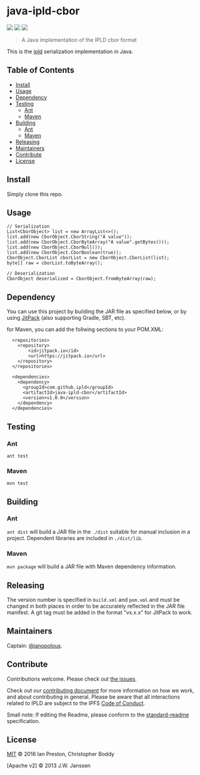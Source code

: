 # java-ipld-cbor


[![](https://img.shields.io/badge/made%20by-Protocol%20Labs-blue.svg?style=flat-square)](http://ipn.io)
[![](https://img.shields.io/badge/project-IPLD-blue.svg?style=flat-square)](http://github.com/ipld/ipld)
[![](https://img.shields.io/badge/freenode-%23ipfs-blue.svg?style=flat-square)](http://webchat.freenode.net/?channels=%23ipfs)

> A Java implementation of the IPLD cbor format

This is the [ipld](https://github.com/ipld/ipld) serialization implementation in Java.

## Table of Contents

- [Install](#install)
- [Usage](#usage)
- [Dependency](#dependency)
- [Testing](#testing)
  - [Ant](#ant)
  - [Maven](#maven)
- [Building](#building)
  - [Ant](#ant-1)
  - [Maven](#maven-1)
- [Releasing](#releasing)
- [Maintainers](#maintainers)
- [Contribute](#contribute)
- [License](#license)

## Install

Simply clone this repo.

## Usage

```
// Serialization
List<CborObject> list = new ArrayList<>();
list.add(new CborObject.CborString("A value"));
list.add(new CborObject.CborByteArray("A value".getBytes()));
list.add(new CborObject.CborNull());
list.add(new CborObject.CborBoolean(true));
CborObject.CborList cborList = new CborObject.CborList(list);
byte[] raw = cborList.toByteArray();

// Deserialization
CborObject deserialized = CborObject.fromByteArray(raw);

```
## Dependency
You can use this project by building the JAR file as specified below, or by using [JitPack](https://jitpack.io/#ipld/java-ipld-cbor/) (also supporting Gradle, SBT, etc).

for Maven, you can add the follwing sections to your POM.XML:
```
  <repositories>
    <repository>
        <id>jitpack.io</id>
        <url>https://jitpack.io</url>
    </repository>
  </repositories>

  <dependencies>
    <dependency>
      <groupId>com.github.ipld</groupId>
      <artifactId>java-ipld-cbor</artifactId>
      <version>v1.0.0</version>
    </dependency>
  </dependencies>
```

## Testing

### Ant
`ant test`

### Maven
`mvn test`

## Building

### Ant
`ant dist` will build a JAR file in the `./dist` suitable for manual inclusion in a project. Dependent libraries are included in `./dist/lib`.

### Maven
`mvn package` will build a JAR file with Maven dependency information.

## Releasing
The version number is specified in `build.xml` and `pom.xml` and must be changed in both places in order to be accurately reflected in the JAR file manifest. A git tag must be added in the format "vx.x.x" for JitPack to work.

## Maintainers

Captain: [@ianopolous](https://github.com/ianopolous).

## Contribute

Contributions welcome. Please check out [the issues](https://github.com/ipld/java-ipld-cbor/issues).

Check out our [contributing document](https://github.com/ipld/ipld/blob/master/contributing.md) for more information on how we work, and about contributing in general. Please be aware that all interactions related to IPLD are subject to the IPFS [Code of Conduct](https://github.com/ipfs/community/blob/master/code-of-conduct.md).

Small note: If editing the Readme, please conform to the [standard-readme](https://github.com/RichardLitt/standard-readme) specification.

## License

[MIT](LICENSE) © 2016 Ian Preston, Christopher Boddy

[Apache v2] © 2013 J.W. Janssen
